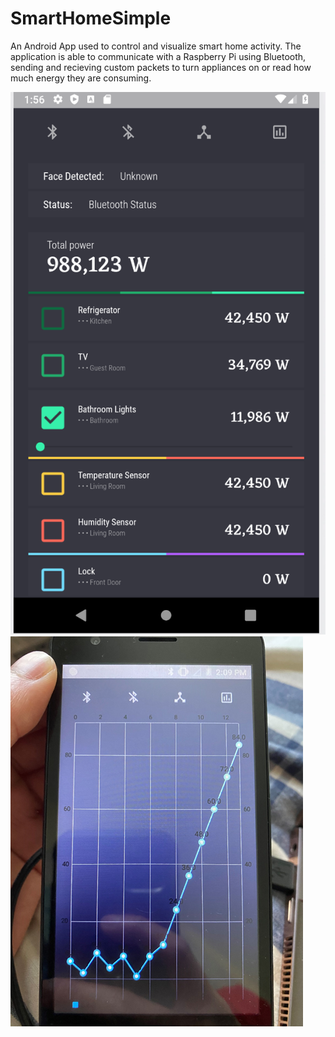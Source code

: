 # SmartHomeSimple
An Android App used to control and visualize smart home activity. 
The application is able to communicate with a Raspberry Pi using Bluetooth, sending and recieving custom packets to turn appliances on or read how much energy they are consuming.

![Pianalyzer cover photo](https://github.com/nathanlm511/SmartHomeSimple/blob/master/Images/cover.png "Cover Photo")
![Pianalyzer cover photo](https://github.com/nathanlm511/SmartHomeSimple/blob/master/Images/graph.png "Cover Photo")


